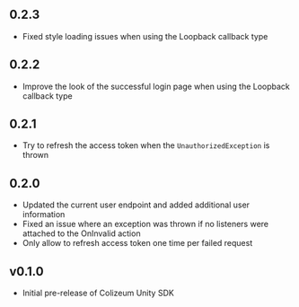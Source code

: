 ## 0.2.3
- Fixed style loading issues when using the Loopback callback type

## 0.2.2
- Improve the look of the successful login page when using the Loopback callback type

## 0.2.1
- Try to refresh the access token when the `UnauthorizedException` is thrown

## 0.2.0
- Updated the current user endpoint and added additional user information
- Fixed an issue where an exception was thrown if no listeners were attached to the OnInvalid action
- Only allow to refresh access token one time per failed request

## v0.1.0
- Initial pre-release of Colizeum Unity SDK